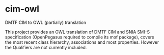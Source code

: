 cim-owl
=======

DMTF CIM to OWL (partially) translation

This project provides an OWL translation of DMTF CIM and SNIA SMI-S specification (OpenPegasus required to compile its mof package), covers the most recent class hierarchy, associations and most properties. However the Qualifiers are not currently included.
